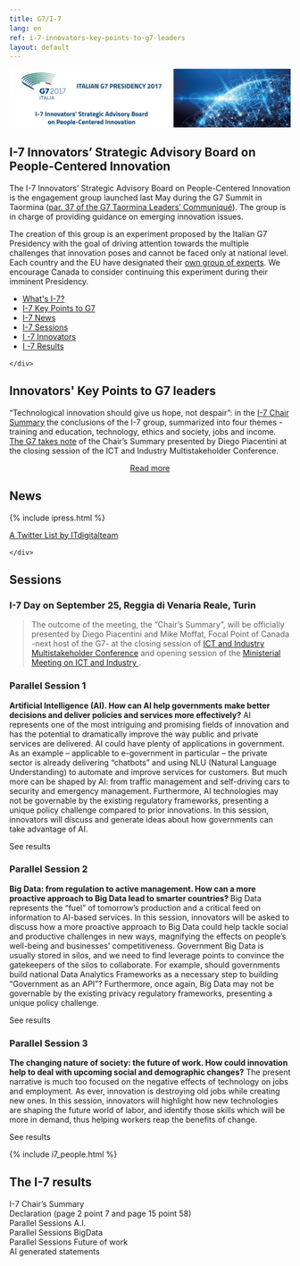 ```yaml
---
title: G7/I-7
lang: en
ref: i-7-innovators-key-points-to-g7-leaders
layout: default
---
```

<a name="i7" ></a>
<img class="img-responsive" src="/images/i7/i7-header.jpg" title="G7 / I-7" />
<h2>I-7 Innovators’ Strategic Advisory Board on People-Centered Innovation</h2>


<div class="row">
	<div class="col-md-9">
The I-7 Innovators’ Strategic Advisory Board on People-Centered Innovation is the engagement group launched last May during the G7 Summit in Taormina (<a href="http://www.g7italy.it/sites/default/files/documents/G7%20Taormina%20Leaders'%20Communique_27052017.pdf#page=6">par. 37 of the G7 Taormina Leaders’ Communiqué</a>). The group is in charge of providing guidance on emerging innovation issues. 

The creation of this group is an experiment proposed by the Italian G7 Presidency with the goal of driving attention towards the multiple challenges that innovation poses and cannot be faced only at national level.
Each country and the EU have designated their <a href="#innovators-focal-point">own group of experts</a>. 
We encourage Canada to consider continuing this experiment during their imminent Presidency.
	</div>
<div class="col-md-3">
	<ul class="section-nav">
		<li class="toc-entry toc-h3"><a href="#i7">What's I-7?</a></li>
		<li class="toc-entry toc-h3"><a href="#key-points">I-7 Key Points to G7</a></li>
		<li class="toc-entry toc-h3"><a href="#news">I-7 News</a></li>
		<li class="toc-entry toc-h3"><a href="#sessions">I-7 Sessions</a></li>
		<li class="toc-entry toc-h3"><a href="#innovators-focal-point">I -7 Innovators</a></li>
		<li class="toc-entry toc-h3"><a href="#results">I -7 Results</a></li>
	</ul>

	</div>
</div>



<a name="key-points" style="display: block; position: relative; top: -170px; visibility: hidden;" ></a>
<h2> Innovators' Key Points to G7 leaders</h2>


“Technological innovation should give us hope, not despair”: in the <a href="http://www.g7italy.it/sites/default/files/documents/I-7%20Chair%20Summary.pdf">I-7 Chair Summary</a> the conclusions of the I-7 group, summarized into four themes - training and education, technology, ethics and society, jobs and income.
<a href="http://www.g7italy.it/sites/default/files/documents/G7_ICT_Industry_Declaration_%20Italy-26%20Sept_2017.pdf">The G7 takes note<a/> of the Chair’s Summary presented by Diego Piacentini at the closing session of the ICT and Industry Multistakeholder Conference.

<center><a href="i-7-innovators-key-points-to-g7-leaders.html">Read more</a></center>

<a name="news" style="display: block; position: relative; top: -170px; visibility: hidden;" ></a>
## News

<div class="row">
    <div class="col-md-8">
       {% include ipress.html %}
<div id="content-ipress" data-key="01e87bed-f52e-4d6d-af32-c4ea59fd300a" data-lang="en" data-size="100" data-tag="41"></div>
<script type="text/javascript" src="/js/ipress.js"></script>
    </div>
    <div class="col-md-4">
  
 <a class="twitter-timeline"  href="https://twitter.com/search?q=g7%20OR%20%23innovation7%20list%3AITdigitalteam%2Fi-7-innovators" data-partner="tweetdeck" data-widget-id="914127569477406720" data-height="730">A Twitter List by ITdigitalteam</a>
        <script>!function(d,s,id){var js,fjs=d.getElementsByTagName(s)[0],p=/^http:/.test(d.location)?'http':'https';if(!d.getElementById(id)){js=d.createElement(s);js.id=id;js.src=p+"://platform.twitter.com/widgets.js";fjs.parentNode.insertBefore(js,fjs);}}(document,"script","twitter-wjs");</script>


    </div>
</div>

<a name="sessions" style="display: block; position: relative; top:-170px; visibility: hidden;" ></a>
## Sessions

### I-7 Day on September 25, Reggia di Venaria Reale, Turin
<blockquote class="i7__blockquote">
The outcome of the meeting, the &ldquo;Chair&rsquo;s Summary&rdquo;, will be officially presented by Diego Piacentini and Mike Moffat, Focal Point of Canada -next host of the G7- at the closing session of <a href="http://www.sviluppoeconomico.gov.it/images/stories/documenti/Programme_G7ICTIndustryMultiConference.pdf">ICT and Industry Multistakeholder Conference</a> and opening session of the 
<a href="http://www.g7italy.it/en/news/towards-the-g7-industryict-focus-on-industry-40" target="_blank">
	Ministerial Meeting on ICT and Industry
</a>.
</blockquote>

### Parallel Session 1
<b>Artificial Intelligence (AI). How can AI help governments make better decisions and deliver policies and services more effectively?</b>
AI represents one of the most intriguing and promising fields of innovation and has the potential to dramatically improve the way public and private services are delivered. AI could have plenty of applications in government. As an example – applicable to e-government in particular – the private sector is already delivering “chatbots” and using NLU (Natural Language Understanding) to automate and improve services for customers. But much more can be shaped by AI: from traffic management and self-driving cars to security and emergency management. Furthermore, AI technologies may not be governable by the existing regulatory frameworks, presenting a unique policy challenge compared to prior innovations. In this session, innovators will discuss and generate ideas about how governments can take advantage of AI.
<div class="text-right">See results&nbsp;<a href="/upload/docs/2017/10/I-7_Session_Summary_AI.docx.pdf" target="_blank"><i class="fa fa-download" aria-hidden="true"></i></a>
</div>

### Parallel Session 2
<b>Big Data: from regulation to active management. How can a more proactive approach to Big Data lead to smarter countries? </b>
Big Data represents the “fuel” of tomorrow’s production and a critical feed on information to AI-based services. In this session, innovators will be asked to discuss how a more proactive approach to Big Data could help tackle social and productive challenges in new ways, magnifying the effects on people’s well-being and businesses’ competitiveness. Government Big Data is usually stored in silos, and we need to find leverage points to convince the gatekeepers of the silos to collaborate. For example, should governments build national Data Analytics Frameworks as a necessary step to building “Government as an API”? Furthermore, once again, Big Data may not be governable by the existing privacy regulatory frameworks, presenting a unique policy challenge.
<div class="text-right">See results&nbsp;<a href="/upload/docs/2017/10/I-7_Big_Data_session-2.0.pdf" target="_blank"><i class="fa fa-download" aria-hidden="true"></i></a>
</div>
 
### Parallel Session 3
<b>The changing nature of society: the future of work. How could innovation help to deal with upcoming social and demographic changes?</b>
The present narrative is much too focused on the negative effects of technology on jobs and employment. As ever, innovation is destroying old jobs while creating new ones. In this session, innovators will highlight how new technologies are shaping the future world of labor, and identify those skills which will be more in demand, thus helping workers reap the benefits of change.
<div class="text-right">
See results&nbsp;<a href="/upload/docs/2017/10/G7_future_of_work_20170926_last_version.pdf" target="_blank"><i class="fa fa-download" aria-hidden="true"></i></a>
</div>






{% include i7_people.html %}
  
<a name="results" style="display: block; position: relative; top:-170px; visibility: hidden;" ></a>
## The I-7 results

I-7 Chair’s Summary&nbsp;<a href="/upload/docs/2017/10/I-7_Chair_Summary_withlinkwebsiteprofiles.pdf" target="_blank"><i class="fa fa-download" aria-hidden="true"></i></a><br />
Declaration (page 2 point 7 and page 15 point 58)&nbsp;<a href="/upload/docs/2017/10/Declaration_and_Annexes_final_26_09_2017.pdf" target="_blank"><i class="fa fa-download" aria-hidden="true"></i></a><br />
Parallel Sessions A.I.&nbsp;<a href="/upload/docs/2017/10/I-7_Session_Summary_AI.docx.pdf" target="_blank"><i class="fa fa-download" aria-hidden="true"></i></a><br />
Parallel Sessions BigData&nbsp;<a href="/upload/docs/2017/10/I-7_Big_Data_session-2.0.pdf" target="_blank"><i class="fa fa-download" aria-hidden="true"></i></a><br />
Parallel Sessions Future of work&nbsp;<a href="/upload/docs/2017/10/G7_future_of_work_20170926_last_version.pdf" target="_blank"><i class="fa fa-download" aria-hidden="true"></i></a><br />
AI generated statements&nbsp;<a href="/upload/docs/2017/10/G7_AI_machine_created_declaration_FrancescoMosconi.pdf" target="_blank"><i class="fa fa-download" aria-hidden="true"></i></a><br />

